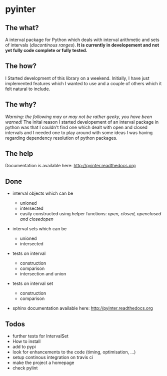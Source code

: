 pyinter
=======

The what?
---------
A interval package for Python which deals with interval arithmetic and sets of intervals (*discontinous ranges*). **It is currently in developement and not yet fully code complete or fully tested.**

The how?
--------
I Started development of this library on a weekend. Initially, I have just implemented features which I wanted to use and a couple of others which it felt natural to include.

The why?
--------
*Warning: the following may or may not be rather geeky, you have been warned!* The inital reason I started developement of an interval package in python was that I couldn't find one which dealt with open and closed intervals and I needed one to play around with some ideas I was having regarding dependency resolution of python packages.

The help
--------
Documentation is available here: http://pyinter.readthedocs.org

Done
----
- interval objects which can be
    - unioned
    - intersected
    - easily constructed using helper functions: *open, closed, openclosed and closedopen*
- interval sets which can be
    - unioned
    - intersected
- tests on interval
    - construction
    - comparison
    - intersection and union
- tests on interval set
	- construction
	- comparison

- sphinx documentation available here: http://pyinter.readthedocs.org

Todos
-----
- further tests for IntervalSet
- How to install
- add to pypi
- look for enhancements to the code (timing, optimisation, ...)
- setup continous integration on travis ci
- make the project a homepage
- check pylint
